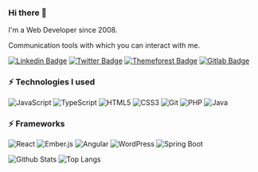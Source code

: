 ### Hi there 👋
I'm a Web Developer since 2008.

Communication tools with which you can interact with me.

[![Linkedin Badge](https://img.shields.io/badge/-themesama-0077b5?style=for-the-badge&logo=Linkedin&logoColor=white&link=https://www.linkedin.com/in/themesama/)](https://www.linkedin.com/in/themesama/)
[![Twitter Badge](https://img.shields.io/badge/-themesama-1DA1F2?style=for-the-badge&logo=Twitter&logoColor=white&link=https://twitter.com/themesama/)](https://twitter.com/themesama/)
[![Themeforest Badge](https://img.shields.io/badge/-themesama-79B34C?style=for-the-badge&logo=envato&logoColor=white&link=https://themeforest.net/user/themesama)](https://themeforest.net/user/themesama)
[![Gitlab Badge](https://img.shields.io/badge/-themesama-141614?style=for-the-badge&logo=gitlab&logoColor=white&link=https://gitlab.com/users/themesama/groups)](https://gitlab.com/users/themesama/groups)

### ⚡ Technologies I used
![JavaScript](https://img.shields.io/static/v1?style=for-the-badge&message=JavaScript&color=222222&logo=JavaScript&logoColor=F7DF1E&label=)
![TypeScript](https://img.shields.io/static/v1?style=for-the-badge&message=TypeScript&color=3178C6&logo=TypeScript&logoColor=FFFFFF&label=)
![HTML5](https://img.shields.io/static/v1?style=for-the-badge&message=HTML5&color=E34F26&logo=HTML5&logoColor=FFFFFF&label=)
![CSS3](https://img.shields.io/static/v1?style=for-the-badge&message=CSS3&color=1572B6&logo=CSS3&logoColor=FFFFFF&label=)
![Git](https://img.shields.io/static/v1?style=for-the-badge&message=Git&color=F05032&logo=Git&logoColor=FFFFFF&label=)
![PHP](https://img.shields.io/static/v1?style=for-the-badge&message=PHP&color=777BB4&logo=PHP&logoColor=FFFFFF&label=)
![Java](https://img.shields.io/static/v1?style=for-the-badge&message=Java&color=007396&logo=Java&logoColor=FFFFFF&label=)

### ⚡ Frameworks
![React](https://img.shields.io/static/v1?style=for-the-badge&message=React&color=222222&logo=React&logoColor=61DAFB&label=)
![Ember.js](https://img.shields.io/static/v1?style=for-the-badge&message=Ember.js&color=E04E39&logo=Ember.js&logoColor=FFFFFF&label=)
![Angular](https://img.shields.io/static/v1?style=for-the-badge&message=Angular&color=DD0031&logo=Angular&logoColor=FFFFFF&label=)
![WordPress](https://img.shields.io/static/v1?style=for-the-badge&message=WordPress&color=21759B&logo=WordPress&logoColor=FFFFFF&label=)
![Spring Boot](https://img.shields.io/static/v1?style=for-the-badge&message=Spring+Boot&color=6DB33F&logo=Spring+Boot&logoColor=FFFFFF&label=)

![Github Stats](https://github-readme-stats.vercel.app/api?username=themesama&count_private=true&show_icons=true&include_all_commits=true&count_private=true)
![Top Langs](https://github-readme-stats.vercel.app/api/top-langs/?username=themesama&layout=compact&hide=Rich%20Text%20Format)


<!--
**ThemeSama/ThemeSama** is a ✨ _special_ ✨ repository because its `README.md` (this file) appears on your GitHub profile.

Here are some ideas to get you started:

- 🔭 I’m currently working on ...
- 🌱 I’m currently learning ...
- 👯 I’m looking to collaborate on ...
- 🤔 I’m looking for help with ...
- 💬 Ask me about ...
- 📫 How to reach me: ...
- 😄 Pronouns: ...
- ⚡ Fun fact: ...
-->
